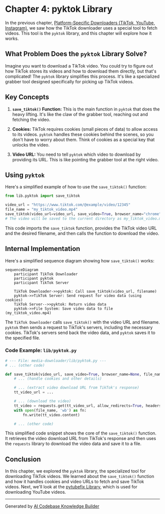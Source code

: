 # Chapter 4: pyktok Library

In the previous chapter, [Platform-Specific Downloaders (TikTok, YouTube, Instagram)](03_platform_specific_downloaders__tiktok__youtube__instagram_.md), we saw how the TikTok downloader uses a special tool to fetch videos. This tool is the `pyktok` library, and this chapter will explore how it works.

## What Problem Does the `pyktok` Library Solve?

Imagine you want to download a TikTok video.  You could try to figure out how TikTok stores its videos and how to download them directly, but that's complicated! The `pyktok` library simplifies this process. It's like a specialized grabber tool designed specifically for picking up TikTok videos.

## Key Concepts

1. **`save_tiktok()` Function:** This is the main function in `pyktok` that does the heavy lifting.  It's like the claw of the grabber tool, reaching out and fetching the video.

2. **Cookies:**  TikTok requires cookies (small pieces of data) to allow access to its videos. `pyktok` handles these cookies behind the scenes, so you don't have to worry about them.  Think of cookies as a special key that unlocks the video.

3. **Video URL:** You need to tell `pyktok` which video to download by providing its URL. This is like pointing the grabber tool at the right video.

## Using `pyktok`

Here's a simplified example of how to use the `save_tiktok()` function:

```python
from lib.pyktok import save_tiktok

video_url = "https://www.tiktok.com/@example/video/12345"
file_name = "my_tiktok_video.mp4"
save_tiktok(video_url=video_url, save_video=True, browser_name="chrome", file_name=file_name)
# The video will be saved to the current directory as my_tiktok_video.mp4
```

This code imports the `save_tiktok` function, provides the TikTok video URL and the desired filename, and then calls the function to download the video.

## Internal Implementation

Here's a simplified sequence diagram showing how `save_tiktok()` works:

```mermaid
sequenceDiagram
    participant TikTok Downloader
    participant pyktok
    participant TikTok Server

    TikTok Downloader->>pyktok: Call save_tiktok(video_url, filename)
    pyktok->>TikTok Server: Send request for video data (using cookies)
    TikTok Server-->>pyktok: Return video data
    pyktok->>File System: Save video data to file (my_tiktok_video.mp4)
```

The `TikTok Downloader` calls `save_tiktok()` with the video URL and filename.  `pyktok` then sends a request to TikTok's servers, including the necessary cookies.  TikTok's servers send back the video data, and `pyktok` saves it to the specified file.

### Code Example: `lib/pyktok.py`

```python
# --- File: media-downloader/lib/pyktok.py ---
# ... (other code)

def save_tiktok(video_url, save_video=True, browser_name=None, file_name="default.mp4"):
    # ... (handle cookies and other details)

    # ... (extract video download URL from TikTok's response)
    tt_video_url = ... 

    # ... (download the video)
    tt_video = requests.get(tt_video_url, allow_redirects=True, headers=headers, cookies=cookies)
    with open(file_name, 'wb') as fn:
        fn.write(tt_video.content)

    # ... (other code)
```

This simplified code snippet shows the core of the `save_tiktok()` function. It retrieves the video download URL from TikTok's response and then uses the `requests` library to download the video data and save it to a file.

## Conclusion

In this chapter, we explored the `pyktok` library, the specialized tool for downloading TikTok videos. We learned about the `save_tiktok()` function and how it handles cookies and video URLs to fetch and save TikTok videos.  Next, we'll look at the [pytubefix Library](05_pytubefix_library.md), which is used for downloading YouTube videos.


---

Generated by [AI Codebase Knowledge Builder](https://github.com/The-Pocket/Tutorial-Codebase-Knowledge)